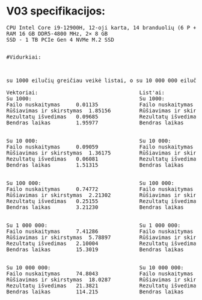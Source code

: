 # V03 specifikacijos:

<pre>
CPU Intel Core i9-12900H, 12-oji karta, 14 branduolių (6 P + 8 E), 20 gijų, 2.5 GHz bazinis dažnis, iki 5.0 GHz
RAM 16 GB DDR5-4800 MHz, 2× 8 GB 
SSD - 1 TB PCIe Gen 4 NVMe M.2 SSD 
<pre>
  
#Vidurkiai: 
  
<pre>  
su 1000 eilučių greičiau veikė listai, o su 10 000 000 eilučių - vektoriai. Testuota buvo po 3 kartus skirtingais laikais.

Vektoriai:                                List'ai:
Su 1000:                                  Su 1000:
Failo nuskaitymas     0.01135             Failo nuskaitymas     0.00804
Rūšiavimas ir skirstymas  1.85156         Rūšiavimas ir skirstymas  1.56665
Rezultatų išvedimas   0.09685             Rezultatų išvedimas   0.01833
Bendras laikas        1.95977             Bendras laikas        1.59302


Su 10 000:                                Su 10 000:
Failo nuskaitymas     0.09059             Failo nuskaitymas     0.08155
Rūšiavimas ir skirstymas  1.36175         Rūšiavimas ir skirstymas  2.37754
Rezultatų išvedimas   0.06081             Rezultatų išvedimas   0.04845
Bendras laikas        1.51315             Bendras laikas        2.50754


Su 100 000:                               Su 100 000:
Failo nuskaitymas     0.74772             Failo nuskaitymas     0.74102
Rūšiavimas ir skirstymas  2.21302         Rūšiavimas ir skirstymas  2.19679
Rezultatų išvedimas   0.25155             Rezultatų išvedimas   0.22546
Bendras laikas        3.21230             Bendras laikas        3.16326


Su 1 000 000:                             Su 1 000 000:
Failo nuskaitymas     7.41286             Failo nuskaitymas     7.34436
Rūšiavimas ir skirstymas  5.78897         Rūšiavimas ir skirstymas  7.85784
Rezultatų išvedimas   2.10004             Rezultatų išvedimas   2.06584
Bendras laikas        15.3019             Bendras laikas        17.268


Su 10 000 000:                            Su 10 000 000:
Failo nuskaitymas     74.8043             Failo nuskaitymas     76.347
Rūšiavimas ir skirstymas  18.0287         Rūšiavimas ir skirstymas  22.384
Rezultatų išvedimas   21.3821             Rezultatų išvedimas   21.331
Bendras laikas        114.215             Bendras laikas        120.063
</pre>
